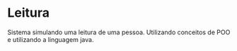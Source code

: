 # Leitura
 Sistema simulando uma leitura de uma pessoa. Utilizando conceitos de POO e utilizando a linguagem java.
